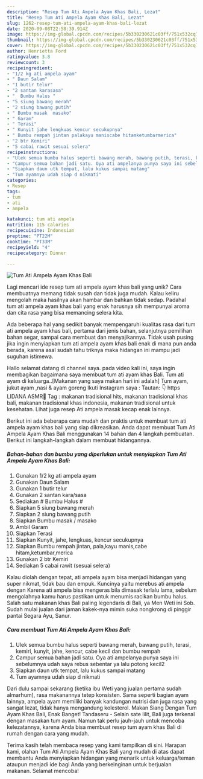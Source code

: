 ```yaml
---
description: "Resep Tum Ati Ampela Ayam Khas Bali, Lezat"
title: "Resep Tum Ati Ampela Ayam Khas Bali, Lezat"
slug: 1262-resep-tum-ati-ampela-ayam-khas-bali-lezat
date: 2020-09-08T22:58:39.914Z
image: https://img-global.cpcdn.com/recipes/5b330230621c03ff/751x532cq70/tum-ati-ampela-ayam-khas-bali-foto-resep-utama.jpg
thumbnail: https://img-global.cpcdn.com/recipes/5b330230621c03ff/751x532cq70/tum-ati-ampela-ayam-khas-bali-foto-resep-utama.jpg
cover: https://img-global.cpcdn.com/recipes/5b330230621c03ff/751x532cq70/tum-ati-ampela-ayam-khas-bali-foto-resep-utama.jpg
author: Henrietta Ford
ratingvalue: 3.8
reviewcount: 3
recipeingredient:
- "1/2 kg ati ampela ayam"
- " Daun Salam"
- "1 butir telur"
- "2 santan karasasa"
- "  Bumbu Halus "
- "5 siung bawang merah"
- "2 siung bawang putih"
- " Bumbu masak  masako"
- " Garam"
- " Terasi"
- " Kunyit jahe lengkuas kencur secukupnya"
- " Bumbu rempah jintan palakayu maniscabe hitamketumbarmerica"
- "2 btr Kemiri"
- "5 cabai rawit sesuai selera"
recipeinstructions:
- "Ulek semua bumbu halus seperti bawang merah, bawang putih, terasi, kemiri, kunyit, jahe, kencur, cabe kecil dan bumbu rempah"
- "Campur semua bahan jadi satu. Oya ati ampelanya punya saya ini sebelumnya udah saya rebus sebentar ya lalu potong kecil2"
- "Siapkan daun utk tempat, lalu kukus sampai matang"
- "Tum ayamnya udah siap d nikmati"
categories:
- Resep
tags:
- tum
- ati
- ampela

katakunci: tum ati ampela 
nutrition: 115 calories
recipecuisine: Indonesian
preptime: "PT22M"
cooktime: "PT33M"
recipeyield: "4"
recipecategory: Dinner

---
```



![Tum Ati Ampela Ayam Khas Bali](https://img-global.cpcdn.com/recipes/5b330230621c03ff/751x532cq70/tum-ati-ampela-ayam-khas-bali-foto-resep-utama.jpg)

Lagi mencari ide resep tum ati ampela ayam khas bali yang unik? Cara membuatnya memang tidak susah dan tidak juga mudah. Kalau keliru mengolah maka hasilnya akan hambar dan bahkan tidak sedap. Padahal tum ati ampela ayam khas bali yang enak harusnya sih mempunyai aroma dan cita rasa yang bisa memancing selera kita.

Ada beberapa hal yang sedikit banyak mempengaruhi kualitas rasa dari tum ati ampela ayam khas bali, pertama dari jenis bahan, selanjutnya pemilihan bahan segar, sampai cara membuat dan menyajikannya. Tidak usah pusing jika ingin menyiapkan tum ati ampela ayam khas bali enak di mana pun anda berada, karena asal sudah tahu triknya maka hidangan ini mampu jadi suguhan istimewa.

Hallo selamat datang di channel saya. pada video kali ini, saya ingin membagikan bagaimana saya membuat tum ati ayam khas Bali. Tum ati ayam di keluarga..[Makanan yang saya makan hari ini adalah] Tum ayam, jukut ayam ,nasi &amp; ayam goreng Ikuti Instagram saya : Tautan: 👇 https LIDANA ASMR🤝 Tag : makanan tradisional hits, makanan tradisional khas bali, makanan tradisional khas indonesia, makanan tradisional untuk kesehatan. Lihat juga resep Ati ampela masak kecap enak lainnya.


Berikut ini ada beberapa cara mudah dan praktis untuk membuat tum ati ampela ayam khas bali yang siap dikreasikan. Anda dapat membuat Tum Ati Ampela Ayam Khas Bali menggunakan 14 bahan dan 4 langkah pembuatan. Berikut ini langkah-langkah dalam membuat hidangannya.

<!--inarticleads1-->

##### Bahan-bahan dan bumbu yang diperlukan untuk menyiapkan Tum Ati Ampela Ayam Khas Bali:

1. Gunakan 1/2 kg ati ampela ayam
1. Gunakan  Daun Salam
1. Gunakan 1 butir telur
1. Gunakan 2 santan kara/sasa
1. Sediakan  # Bumbu Halus #
1. Siapkan 5 siung bawang merah
1. Siapkan 2 siung bawang putih
1. Siapkan  Bumbu masak / masako
1. Ambil  Garam
1. Siapkan  Terasi
1. Siapkan  Kunyit, jahe, lengkuas, kencur secukupnya
1. Siapkan  Bumbu rempah jintan, pala,kayu manis,cabe hitam,ketumbar,merica
1. Gunakan 2 btr Kemiri
1. Sediakan 5 cabai rawit (sesuai selera)


Kalau diolah dengan tepat, ati ampela ayam bisa menjadi hidangan yang super nikmat, tidak bau dan empuk. Kuncinya yaitu merebus ati ampela dengan Karena ati ampela bisa mengeras bila dimasak terlalu lama, sebelum mengolahnya kamu harus pastikan untuk menumis racikan bumbu halus. Salah satu makanan khas Bali paling legendaris di Bali, ya Men Weti ini Sob. Sudah mulai jualan dari jaman kakek-nya mimin suka nongkrong di pinggir pantai Segara Ayu, Sanur. 

<!--inarticleads2-->

##### Cara membuat Tum Ati Ampela Ayam Khas Bali:

1. Ulek semua bumbu halus seperti bawang merah, bawang putih, terasi, kemiri, kunyit, jahe, kencur, cabe kecil dan bumbu rempah
1. Campur semua bahan jadi satu. Oya ati ampelanya punya saya ini sebelumnya udah saya rebus sebentar ya lalu potong kecil2
1. Siapkan daun utk tempat, lalu kukus sampai matang
1. Tum ayamnya udah siap d nikmati


Dari dulu sampai sekarang (ketika ibu Weti yang jualan pertama sudah almarhum), rasa makanannya tetep konsisten. Sama seperti bagian ayam lainnya, ampela ayam memiliki banyak kandungan nutrisi dan juga rasa yang sangat lezat, tidak hanya mengandung kolesterol. Makan Siang Dengan Tum Ayam Khas Bali, Enak Banget! Tandaseru - Selain sate lilit, Bali juga terkenal dengan masakan tum ayam. Namun tak perlu jauh-jauh untuk mencoba kelezatannya, karena Anda bisa membuat resep tum ayam khas Bali di rumah dengan cara yang mudah. 

Terima kasih telah membaca resep yang kami tampilkan di sini. Harapan kami, olahan Tum Ati Ampela Ayam Khas Bali yang mudah di atas dapat membantu Anda menyiapkan hidangan yang menarik untuk keluarga/teman ataupun menjadi ide bagi Anda yang berkeinginan untuk berjualan makanan. Selamat mencoba!
